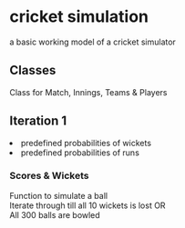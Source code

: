 # cricket simulation
a basic working model of a cricket simulator

## Classes
Class for Match, Innings, Teams & Players

## Iteration 1
<li>predefined probabilities of wickets</li>
<li>predefined probabilities of runs</li>

### Scores & Wickets
Function to simulate a ball
<br>Iterate through till all 10 wickets is lost OR 
<br>All 300 balls are bowled